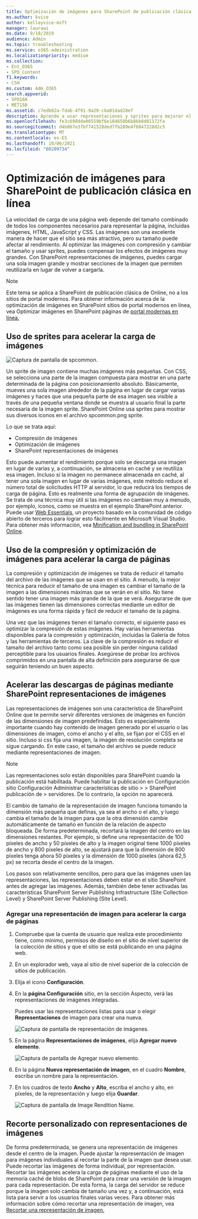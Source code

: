 ```yaml
---
title: Optimización de imágenes para SharePoint de publicación clásica en línea
ms.author: kvice
author: kelleyvice-msft
manager: laurawi
ms.date: 9/18/2019
audience: Admin
ms.topic: troubleshooting
ms.service: o365-administration
ms.localizationpriority: medium
ms.collection:
- Ent_O365
- SPO_Content
f1.keywords:
- CSH
ms.custom: Adm_O365
search.appverid:
- SPO160
- MET150
ms.assetid: c7edb02a-fdab-4f91-9a20-cba01dad28ef
description: Aprende a usar representaciones y sprites para mejorar el rendimiento de la imagen en tus SharePoint de publicación clásica en línea.
ms.openlocfilehash: fe3c698dda06559bf6e104650b6b8bb8d81172fa
ms.sourcegitcommit: d4b867e37bf741528ded7fb289e4f6847228d2c5
ms.translationtype: MT
ms.contentlocale: es-ES
ms.lasthandoff: 10/06/2021
ms.locfileid: "60209734"
---
```

# <a name="image-optimization-for-sharepoint-online-classic-publishing-sites"></a>Optimización de imágenes para SharePoint de publicación clásica en línea

La velocidad de carga de una página web depende del tamaño combinado de todos los componentes necesarios para representar la página, incluidas imágenes, HTML, JavaScript y CSS. Las imágenes son una excelente manera de hacer que el sitio sea más atractivo, pero su tamaño puede afectar al rendimiento. Al optimizar las imágenes con compresión y cambiar el tamaño y usar sprites, puedes compensar los efectos de imágenes muy grandes. Con SharePoint representaciones de imágenes, puedes cargar una sola imagen grande y mostrar secciones de la imagen que permiten reutilizarla en lugar de volver a cargarla.

>[!NOTE]
>Este tema se aplica a SharePoint de publicación clásica de Online, no a los sitios de portal modernos. Para obtener información acerca de la optimización de imágenes en SharePoint sitios de portal modernos en línea, vea Optimizar imágenes en SharePoint páginas de [portal modernas en línea.](modern-image-optimization.md)
  
## <a name="using-sprites-to-speed-up-image-loading"></a>Uso de sprites para acelerar la carga de imágenes

![Captura de pantalla de spcommon.](../media/cc5cdee1-8e54-4537-9a8a-8854f4ee849f.png)

Un sprite de imagen contiene muchas imágenes más pequeñas. Con CSS, se selecciona una parte de la imagen compuesta para mostrar en una parte determinada de la página con posicionamiento absoluto. Básicamente, mueves una sola imagen alrededor de la página en lugar de cargar varias imágenes y haces que una pequeña parte de esa imagen sea visible a través de una pequeña ventana donde se muestra al usuario final la parte necesaria de la imagen sprite. SharePoint Online usa sprites para mostrar sus diversos iconos en el archivo spcommon.png sprite.

Lo que se trata aquí:
- Compresión de imágenes
- Optimización de imágenes
- SharePoint representaciones de imágenes
   
Esto puede aumentar el rendimiento porque solo se descarga una imagen en lugar de varias y, a continuación, se almacena en caché y se reutiliza esa imagen. Incluso si la imagen no permanece almacenada en caché, al tener una sola imagen en lugar de varias imágenes, este método reduce el número total de solicitudes HTTP al servidor, lo que reducirá los tiempos de carga de página. Esto es realmente una forma de agrupación de imágenes. Se trata de una técnica muy útil si las imágenes no cambian muy a menudo, por ejemplo, iconos, como se muestra en el ejemplo SharePoint anterior. Puede usar [Web Essentials](https://vswebessentials.com/), un proyecto basado en la comunidad de código abierto de terceros para lograr esto fácilmente en Microsoft Visual Studio. Para obtener más información, vea [Minification and bundling in SharePoint Online](./minification-and-bundling-in-sharepoint-online.md).
  
## <a name="using-image-compression-and-optimization-to-speed-up-page-loading"></a>Uso de la compresión y optimización de imágenes para acelerar la carga de páginas

La compresión y optimización de imágenes se trata de reducir el tamaño del archivo de las imágenes que se usan en el sitio. A menudo, la mejor técnica para reducir el tamaño de una imagen es cambiar el tamaño de la imagen a las dimensiones máximas que se verán en el sitio. No tiene sentido tener una imagen más grande de la que se verá. Asegurarse de que las imágenes tienen las dimensiones correctas mediante un editor de imágenes es una forma rápida y fácil de reducir el tamaño de la página.
  
Una vez que las imágenes tienen el tamaño correcto, el siguiente paso es optimizar la compresión de estas imágenes. Hay varias herramientas disponibles para la compresión y optimización, incluidas la Galería de fotos y las herramientas de terceros. La clave de la compresión es reducir el tamaño del archivo tanto como sea posible sin perder ninguna calidad perceptible para los usuarios finales. Asegúrese de probar los archivos comprimidos en una pantalla de alta definición para asegurarse de que seguirán teniendo un buen aspecto.
  
## <a name="speed-up-page-downloads-by-using-sharepoint-image-renditions"></a>Acelerar las descargas de páginas mediante SharePoint representaciones de imágenes

Las representaciones de imágenes son una característica de SharePoint Online que te permite servir diferentes versiones de imágenes en función de las dimensiones de imagen predefinidas. Esto es especialmente importante cuando hay contenido de imagen generado por el usuario o las dimensiones de imagen, como el ancho y el alto, se fijan por el CSS en el sitio. Incluso si css fija una imagen, la imagen de resolución completa se sigue cargando. En este caso, el tamaño del archivo se puede reducir mediante representaciones de imagen.
  
> [!NOTE]
> Las representaciones solo están disponibles para SharePoint cuando la publicación está habilitada. Puede habilitar la publicación en Configuración sitio Configuración Administrar características de sitio \> \> SharePoint publicación de \> servidores. De lo contrario, la opción no aparecerá.
  
El cambio de tamaño de la representación de imagen funciona tomando la dimensión más pequeña que definas, ya sea el ancho o el alto, y luego cambia el tamaño de la imagen para que la otra dimensión cambie automáticamente de tamaño en función de la relación de aspecto bloqueada. De forma predeterminada, recortará la imagen del centro en las dimensiones restantes. Por ejemplo, si define una representación de 100 píxeles de ancho y 50 píxeles de alto y la imagen original tiene 1000 píxeles de ancho y 800 píxeles de alto, se ajustará para que la dimensión de 800 píxeles tenga ahora 50 píxeles y la dimensión de 1000 píxeles (ahora 62,5 px) se recorta desde el centro de la imagen.
  
Los pasos son relativamente sencillos, pero para que las imágenes usen las representaciones, las representaciones deben estar en el sitio SharePoint antes de agregar las imágenes. Además, también debe tener activadas las características SharePoint Server Publishing Infrastructure (Site Collection Level) y SharePoint Server Publishing (Site Level).
  
### <a name="add-an-image-rendition-to-speed-up-page-loading"></a>Agregar una representación de imagen para acelerar la carga de páginas
  
1. Compruebe que la cuenta de usuario que realiza este procedimiento tiene, como mínimo, permisos de diseño en el sitio de nivel superior de la colección de sitios y que el sitio se está publicando en una página web.

2. En un explorador web, vaya al sitio de nivel superior de la colección de sitios de publicación.

3. Elija el icono **Configuración**.

4. En la **página Configuración** sitio,  en la sección Aspecto, verá las representaciones de imágenes integradas.

    Puedes usar las representaciones listas para usar o elegir **Representaciones** de imagen para crear una nueva.

    ![Captura de pantalla de representación de imágenes.](../media/eaae0d53-657d-47ef-b687-65c5167eae4d.PNG)
  
5. En la página **Representaciones de imágenes**, elija **Agregar nuevo elemento**.

    ![Captura de pantalla de Agregar nuevo elemento.](../media/8cede22e-52bf-4d9d-99cb-162f2f6ce92b.PNG)
  
6. En la página **Nueva representación de imagen**, en el cuadro **Nombre**, escriba un nombre para la representación.

7. En los cuadros de texto **Ancho** y **Alto**, escriba el ancho y alto, en píxeles, de la representación y luego elija **Guardar**.

    ![Captura de pantalla de Image Rendition Name.](../media/5a6119ed-c163-40df-a4db-ec629d15607d.PNG)
  
## <a name="custom-cropping-with-image-renditions"></a>Recorte personalizado con representaciones de imágenes

De forma predeterminada, se genera una representación de imágenes desde el centro de la imagen. Puede ajustar la representación de imagen para imágenes individuales al recortar la parte de la imagen que desea usar. Puede recortar las imágenes de forma individual, por representación. Recortar las imágenes acelera la carga de páginas mediante el uso de la memoria caché de blobs de SharePoint para crear una versión de la imagen para cada representación. De esta forma, la carga del servidor se reduce porque la imagen solo cambia de tamaño una vez y, a continuación, está lista para servir a los usuarios finales varias veces. Para obtener más información sobre cómo recortar una representación de imagen, vea [Recortar una representación de imagen.](/sharepoint/dev/general-development/sharepoint-design-manager-device-channels)
